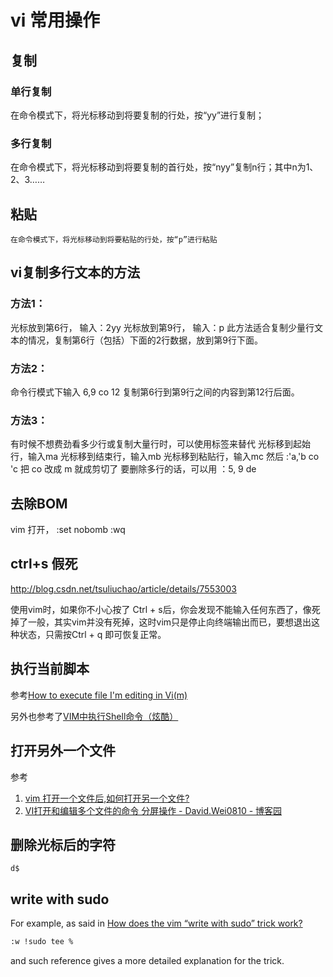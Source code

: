 # vi 常用操作

## 复制
### 单行复制
在命令模式下，将光标移动到将要复制的行处，按“yy”进行复制；
### 多行复制
在命令模式下，将光标移动到将要复制的首行处，按“nyy”复制n行；其中n为1、2、3……

## 粘贴
    在命令模式下，将光标移动到将要粘贴的行处，按“p”进行粘贴

## vi复制多行文本的方法
### 方法1：
光标放到第6行，
输入：2yy
光标放到第9行，
输入：p
此方法适合复制少量行文本的情况，复制第6行（包括）下面的2行数据，放到第9行下面。
### 方法2：
命令行模式下输入
6,9 co 12
复制第6行到第9行之间的内容到第12行后面。
### 方法3：
有时候不想费劲看多少行或复制大量行时，可以使用标签来替代
光标移到起始行，输入ma
光标移到结束行，输入mb
光标移到粘贴行，输入mc
然后 :'a,'b co 'c   把 co 改成 m 就成剪切了
要删除多行的话，可以用 ：5, 9 de

## 去除BOM
[](https://segmentfault.com/q/1010000000256502)
vim 打开，
:set nobomb
:wq

## ctrl+s 假死

http://blog.csdn.net/tsuliuchao/article/details/7553003

使用vim时，如果你不小心按了 Ctrl + s后，你会发现不能输入任何东西了，像死掉了一般，其实vim并没有死掉，这时vim只是停止向终端输出而已，要想退出这种状态，只需按Ctrl + q 即可恢复正常。

## 执行当前脚本

参考[How to execute file I'm editing in Vi(m)](https://stackoverflow.com/questions/953398/how-to-execute-file-im-editing-in-vim)

另外也参考了[VIM中执行Shell命令（炫酷）](https://blog.csdn.net/bnxf00000/article/details/46618465)

## 打开另外一个文件

参考
1. [vim 打开一个文件后,如何打开另一个文件?](https://zhidao.baidu.com/question/873060894102392532.html)
2. [VI打开和编辑多个文件的命令 分屏操作 - David.Wei0810 - 博客园](https://www.cnblogs.com/david-wei0810/p/5749408.html)

## 删除光标后的字符 

```vi
d$
```

## write with sudo

For example, as said in [How does the vim “write with sudo” trick work?](https://stackoverflow.com/questions/2600783/how-does-the-vim-write-with-sudo-trick-work)

```bash
:w !sudo tee %
```

and such reference gives a more detailed explanation for the trick.